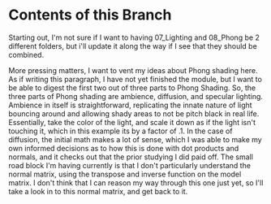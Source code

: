 # Contents of this Branch
Starting out, I'm not sure if I want to having 07_Lighting and 08_Phong be 2 different folders, but i'll update it along the way if I see that they should be combined.

More pressing matters, I want to vent my ideas about Phong shading here. As if writing this paragraph, I have not yet finished the module, but I want to be able to digest the first two out of three parts to Phong Shading. So, the three parts of Phong shading are ambience, diffusion, and specular lighting. Ambience in itself is straightforward, replicating the innate nature of light bouncing around and allowing shady areas to not be pitch black in real life. Essentially, take the color of the light, and scale it down as if the light isn't touching it, which in this example its by a factor of .1. In the case of diffusion, the initial math makes a lot of sense, which I was able to make my own informed decisions as to how this is done with dot products and normals, and it checks out that the prior studying I did paid off. The small road block I'm having currently is that I don't particularly understand the normal matrix, using the transpose and inverse function on the model matrix. I don't think that I can reason my way through this one just yet, so I'll take a look in to this normal matrix, and get back to it.
